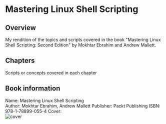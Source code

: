 # Mastering Linux Shell Scripting

## Overview
My rendition of the topics and scripts covered in the book "Mastering Linux Shell Scripting: Second Edition"
by Mokhtar Ebrahim and Andrew Mallett.

## Chapters
Scripts or concepts covered in each chapter

## Book information
Name: Mastering Linux Shell Scripting <br>
Author: Mokhtar Ebrahim, Andrew Mallett
Publisher: Packt Publishing
ISBN: 978-1-78899-055-4
Cover: <br>
![cover](images/cover.jpg)
